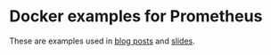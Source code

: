 # Docker examples for Prometheus

These are examples used in [blog posts](http://www.robustperception.io/blog/) and
[slides](http://www.slideshare.net/brianbrazil/presentations).
